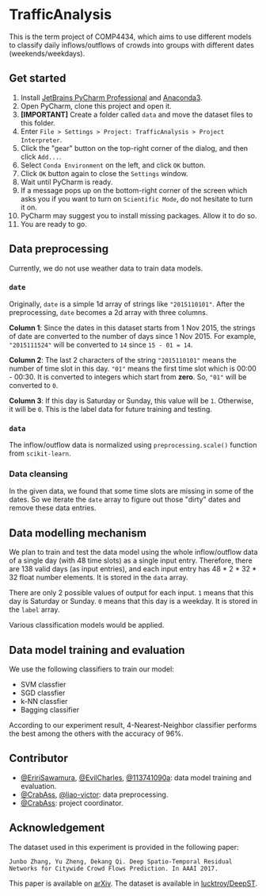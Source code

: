 # TrafficAnalysis
This is the term project of COMP4434, which aims to use different models to classify daily inflows/outflows of crowds into groups with different dates (weekends/weekdays).


## Get started

1. Install [JetBrains PyCharm Professional](https://www.jetbrains.com/pycharm/download/) and [Anaconda3](https://www.anaconda.com/distribution/#download-section).
3. Open PyCharm, clone this project and open it.
4. **[IMPORTANT]** Create a folder called `data` and move the dataset files to this folder.
5. Enter `File > Settings > Project: TrafficAnalysis > Project Interpreter`.
6. Click the "gear" button on the top-right corner of the dialog, and then click `Add...`.
7. Select `Conda Environment` on the left, and click `OK` button.
8. Click `OK` button again to close the `Settings` window.
9. Wait until PyCharm is ready. 
10. If a message pops up on the bottom-right corner of the screen which asks you if you want to turn on `Scientific Mode`, 
do not hesitate to turn it on.
11. PyCharm may suggest you to install missing packages. Allow it to do so.
12. You are ready to go.

## Data preprocessing

Currently, we do not use weather data to train data models.

### `date`

Originally, `date` is a simple 1d array of strings like `"2015110101"`. After the preprocessing, `date` becomes a 2d 
array  with three columns.

**Column 1**: Since the dates in this dataset starts from 1 Nov 
2015, the strings of date are converted to the number of days since 1 Nov 2015. For example, `"2015111524"` will be 
converted to `14` since `15 - 01 = 14`. 

**Column 2**: The last 2 characters of the string `"2015110101"` means the number of time slot in this day. `"01"` means 
the first time slot which is 00:00 - 00:30. It is converted to integers which start from **zero**. So, `"01"` will be 
converted to `0`.

**Column 3**: If this day is Saturday or Sunday, this value will be `1`. Otherwise, it will be `0`. This is the label 
data for future training and testing.

### `data`

The inflow/outflow data is normalized using `preprocessing.scale()` function from `scikit-learn`.

### Data cleansing

In the given data, we found that some time slots are missing in some of the dates. So we iterate the `date` array to 
figure out those "dirty" dates and remove these data entries.

## Data modelling mechanism

We plan to train and test the data model using the whole inflow/outflow data of a single day (with 48 time slots) as a 
single input entry. Therefore, there are 138 valid days (as input entries), and each input entry has 48 * 2 * 32 * 32 
float number elements. It is stored in the `data` array.

There are only 2 possible values of output for each input. `1` means that this day is Saturday or Sunday. `0` means that 
this day is a weekday. It is stored in the `label` array.

Various classification models would be applied.

## Data model training and evaluation

We use the following classifiers to train our model:

 * SVM classfier
 * SGD classfier
 * k-NN classfier
 * Bagging classifier
 
According to our experiment result, 4-Nearest-Neighbor classifier performs the best among the others with the accuracy of 96%. 

## Contributor

* [@EririSawamura](https://github.com/EririSawamura), [@EvilCharles](https://github.com/EvilCharles), [@113741090a](https://github.com/113741090a): data model training and evaluation.
* [@CrabAss](https://github.com/CrabAss), [@liao-victor](https://github.com/liao-victor): data preprocessing.
* [@CrabAss](https://github.com/CrabAss): project coordinator.

## Acknowledgement

The dataset used in this experiment is provided in the following paper:

`Junbo Zhang, Yu Zheng, Dekang Qi. Deep Spatio-Temporal Residual Networks for Citywide Crowd Flows Prediction. In AAAI 2017. `

This paper is available on [arXiv](https://arxiv.org/abs/1610.00081). The dataset is available in [lucktroy/DeepST](https://github.com/lucktroy/DeepST/tree/master/data/TaxiBJ).

